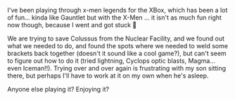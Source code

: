 I've been playing through x-men legends for the XBox, which has been a lot of fun... kinda like Gauntlet but with the X-Men ... it isn't as much fun right now though, because I went and got stuck 🙂

We are trying to save Colussus from the Nuclear Facility, and we found out what we needed to do, and found the spots where we needed to weld some brackets back together (doesn't it sound like a cool game?), but can't seem to figure out how to do it (tried lightning, Cyclops optic blasts, Magma... even Iceman!!). Trying over and over again is frustrating with my son sitting there, but perhaps I'll have to work at it on my own when he's asleep.

Anyone else playing it? Enjoying it?